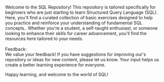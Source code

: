 Welcome to the SQL Repository! This repository is tailored specifically for beginners who are just starting to learn Structured Query Language (SQL). Here, you'll find a curated collection of basic exercises designed to help you practice and reinforce your understanding of fundamental SQL concepts.. Whether you're a student, a self-taught enthusiast, or someone looking to enhance their skills for career advancement, you'll find the resources here tailored to your needs.<br>
<br>
Feedback:<br>
We value your feedback! If you have suggestions for improving our's repository or ideas for new content, please let us know. Your input helps us create a better learning experience for everyone.<br>

Happy learning, and welcome to the world of SQL!

